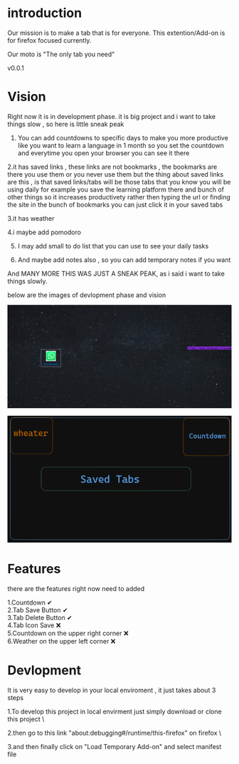 # introduction

Our mission is to make a tab that is for everyone.
This extention/Add-on is for firefox focused currently.

Our moto is "The only tab you need"

v0.0.1

# Vision

Right now it is in development phase. 
it is big project and i want to take things slow , so here is little sneak peak 

   1. You can add countdowns to specific days to make you more productive like you want to learn a language in 1 month so you set the countdown and everytime you open your browser you can see it there 


2.it has saved links , these links are not bookmarks , the bookmarks are there you use them or you never use them but the thing about saved links are this , is that saved links/tabs will be those tabs that you know you will be using daily for example you save the learning platform there and bunch of other things so it increases productivety rather then typing the url or finding the site in the bunch of bookmarks you can just click it in your saved tabs 

3.it has weather 

4.i maybe add pomodoro 

  5.  I may add small to do list that you can use to see your daily tasks 


   6. And maybe add notes also , so you can add temporary notes if you want 



And MANY MORE THIS WAS JUST A SNEAK PEAK, as i said i want to take things slowly. 

below are the images of devlopment phase and vision 

![Alt text](devlopment-phase.png)


![Alt text](vision.png)


# Features

there are the features right now need to added

1.Countdown ✔ \
2.Tab Save Button  ✔ \
3.Tab Delete Button ✔\
4.Tab Icon Save ❌\
5.Countdown on the upper right corner ❌\
6.Weather on the upper left corner ❌


# Devlopment

It is very easy to develop in your local enviroment , it just takes about 3 steps

 1.To develop this project in local envirment just simply download or clone this project \

2.then go to this link "about:debugging#/runtime/this-firefox" on firefox \

3.and then finally click on "Load Temporary Add-on" and select manifest file 
